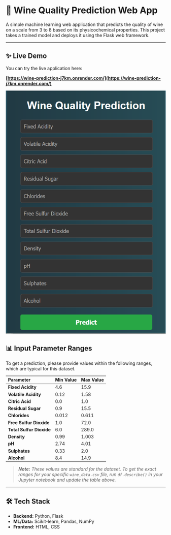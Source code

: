 # 🍷 Wine Quality Prediction Web App

A simple machine learning web application that predicts the quality of wine on a scale from 3 to 8 based on its physicochemical properties. This project takes a trained model and deploys it using the Flask web framework.

---

## ✨ Live Demo

You can try the live application here:

**[https://wine-prediction-j7km.onrender.com/](https://wine-prediction-j7km.onrender.com/)**


![Screenshot of the Wine Quality Prediction App](sreenshot.PNG)

## 📊 Input Parameter Ranges

To get a prediction, please provide values within the following ranges, which are typical for this dataset.

| Parameter | Min Value | Max Value |
| :--- | :--- | :--- |
| **Fixed Acidity** | 4.6 | 15.9 |
| **Volatile Acidity**| 0.12 | 1.58 |
| **Citric Acid** | 0.0 | 1.0 |
| **Residual Sugar**| 0.9 | 15.5 |
| **Chlorides** | 0.012 | 0.611 |
| **Free Sulfur Dioxide**| 1.0 | 72.0 |
| **Total Sulfur Dioxide**| 6.0 | 289.0 |
| **Density** | 0.99 | 1.003 |
| **pH** | 2.74 | 4.01 |
| **Sulphates** | 0.33 | 2.0 |
| **Alcohol** | 8.4 | 14.9 |

> ***Note:*** *These values are standard for the dataset. To get the exact ranges for your specific `wine_data.csv` file, run `df.describe()` in your Jupyter notebook and update the table above.*

---

## 🛠️ Tech Stack

- **Backend:** Python, Flask
- **ML/Data:** Scikit-learn, Pandas, NumPy
- **Frontend:** HTML, CSS

